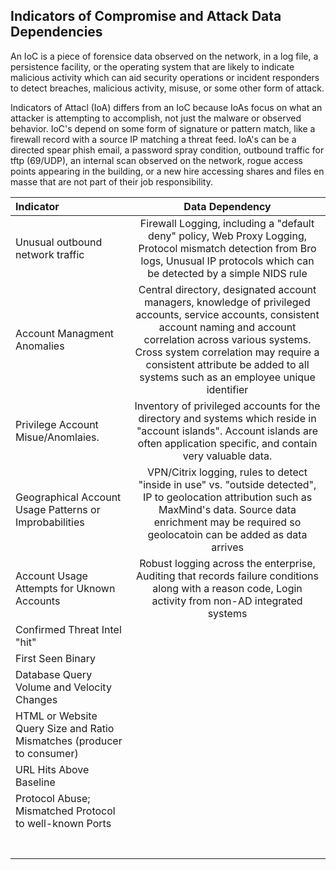 ## Indicators of Compromise and Attack Data Dependencies

An IoC is a piece of forensice data observed on the network, in a log file, a persistence facility, or the operating system that are likely to indicate malicious
activity which can aid security operations or incident responders to detect breaches, malicious activity, misuse, or some other form of attack.

Indicators of Attacl (IoA) differs from an IoC because IoAs focus on what an attacker is attempting to accomplish, not just the malware or observed behavior. IoC's depend on some form of signature or pattern match, like a firewall record with a source IP matching a threat feed. IoA's can be a directed spear phish email, a password spray condition, outbound traffic for tftp (69/UDP), an internal scan observed on the network, rogue access points appearing in the building, or a new hire accessing shares and files en masse that are not part of their job responsibility.

| Indicator      | Data Dependency | 
| :---        |    :----:   |
| Unusual outbound network traffic       | Firewall Logging, including a "default deny" policy, Web Proxy Logging, Protocol mismatch detection from Bro logs, Unusual IP protocols which can be detected by a simple NIDS rule       |
| Account Managment Anomalies   | Central directory, designated account managers, knowledge of privileged accounts, service accounts, consistent account naming and account correlation across various systems. Cross system correlation may require a consistent attribute be added to all systems such as an employee unique identifier        |
| Privilege Account Misue/Anomlaies.    | Inventory of privileged accounts for the directory and systems which reside in "account islands". Account islands are often application specific, and contain very valuable data.               |
| Geographical Account Usage Patterns or Improbabilities                | VPN/Citrix logging, rules to detect "inside in use" vs. "outside detected", IP to geolocation attribution such as MaxMind's data. Source data enrichment may be required so geolocatoin can be added as data arrives|
| Account Usage Attempts for Uknown Accounts| Robust logging across the enterprise, Auditing that records failure conditions along with a reason code, Login activity from non-AD integrated systems               |
| Confirmed Threat Intel "hit"                  |               |
| First Seen Binary|               |
| Database Query Volume and Velocity Changes|               |
| HTML or Website Query Size and Ratio Mismatches (producer to consumer)                 |               |
| URL Hits Above Baseline|              |
| Protocol Abuse; Mismatched Protocol to well-known Ports|               |
|                  |               |
|                  |               |
|                  |               |
|                  |               |
|                  |               |
|                  |               |
|                  |               |
